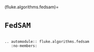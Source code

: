 (fluke.algorithms.fedsam)=

# ``FedSAM``

```{eval-rst}

.. automodule:: fluke.algorithms.fedsam
   :no-members:

```